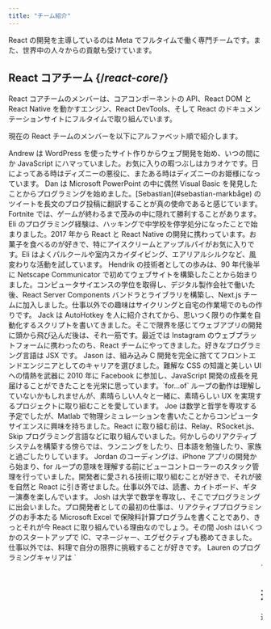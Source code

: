 ```yaml
---
title: "チーム紹介"
---
```


<Intro>

React の開発を主導しているのは Meta でフルタイムで働く専門チームです。また、世界中の人々からの貢献も受けています。

</Intro>

## React コアチーム {/*react-core*/}

React コアチームのメンバーは、コアコンポーネントの API、React DOM と React Native を動かすエンジン、React DevTools、そして React のドキュメンテーションサイトにフルタイムで取り組んでいます。

現在の React チームのメンバーを以下にアルファベット順で紹介します。

<TeamMember name="Andrew Clark" permalink="andrew-clark" photo="/images/team/acdlite.jpg" github="acdlite" twitter="acdlite" threads="acdlite" title="Engineer at Vercel">
    Andrew は WordPress を使ったサイト作りからウェブ開発を始め、いつの間にか JavaScript にハマっていました。お気に入りの暇つぶしはカラオケです。日によってある時はディズニーの悪役に、またある時はディズニーのお姫様になっています。
</TeamMember>

<TeamMember name="Dan Abramov" permalink="dan-abramov" photo="/images/team/gaearon.jpg" github="gaearon" bsky="danabra.mov" title="Independent Engineer">
    Dan は Microsoft PowerPoint の中に偶然 Visual Basic を発見したことからプログラミングを始めました。[Sebastian](#sebastian-markbåge) のツイートを長文のブログ投稿に翻訳することが真の使命であると感じています。Fortnite では、ゲームが終わるまで茂みの中に隠れて勝利することがあります。
</TeamMember>

<TeamMember name="Eli White" permalink="eli-white" photo="/images/team/eli-white.jpg" github="elicwhite" twitter="Eli_White" threads="elicwhite" title="Engineering Manager at Meta">
    Eli のプログラミング経験は、ハッキングで中学校を停学処分になったことで始まりました。2017 年から React と React Native の開発に携わっています。お菓子を食べるのが好きで、特にアイスクリームとアップルパイがお気に入りです。Eli はよくパルクールや室内スカイダイビング、エアリアルシルクなど、風変わりな活動を試しています。
</TeamMember>

<TeamMember name="Hendrik Liebau" permalink="hendrik-liebau" photo="/images/team/hendrik.jpg" github="unstubbable" bsky="unstubbable.bsky.social" twitter="unstubbable" title="Engineer at Vercel">
    Hendrik の技術者としての歩みは、90 年代後半に Netscape Communicator で初めてウェブサイトを構築したことから始まりました。コンピュータサイエンスの学位を取得し、デジタル製作会社で働いた後、React Server Components バンドラとライブラリを構築し、Next.js チームに加入しました。仕事以外での趣味はサイクリングと自宅の作業場でのもの作りです。
</TeamMember>

<TeamMember name="Jack Pope" permalink="jack-pope" photo="/images/team/jack-pope.jpg" github="jackpope" personal="jackpope.me" title="Engineer at Meta">
    Jack は AutoHotkey を人に紹介されてから、思いつく限りの作業を自動化するスクリプトを書いてきました。そこで限界を感じてウェブアプリの開発に頭から飛び込んだ後は、それ一筋です。最近では Instagram のウェブプラットフォームに携わったのち、React チームにやってきました。好きなプログラミング言語は JSX です。
</TeamMember>

<TeamMember name="Jason Bonta" permalink="jason-bonta" photo="/images/team/jasonbonta.jpg" threads="someextent" title="Engineering Manager at Meta">
    Jason は、組み込み C 開発を完全に捨ててフロントエンドエンジニアとしてのキャリアを選びました。難解な CSS の知識と美しい UI への情熱を武器に 2010 年に Facebook に参加し、JavaScript 開発の成長を見届けることができたことを光栄に思っています。`for...of` ループの動作は理解していないかもしれませんが、素晴らしい人々と一緒に、素晴らしい UX を実現するプロジェクトに取り組むことを愛しています。
</TeamMember>

<TeamMember name="Joe Savona" permalink="joe-savona" photo="/images/team/joe.jpg" github="josephsavona" twitter="en_JS" threads="joesavona" title="Engineer at Meta">
    Joe は数学と哲学を専攻する予定でしたが、Matlab で物理シミュレーションを書いたことからコンピュータサイエンスに興味を持ちました。React に取り組む前は、Relay、RSocket.js、Skip プログラミング言語などに取り組んでいました。何かしらのリアクティブシステムを構築する傍らでは、ランニングをしたり、日本語を勉強したり、家族と過ごしたりしています。
</TeamMember>

<TeamMember name="Jordan Brown" permalink="jordan-brown" photo="/images/team/jordan.jpg" github="jbrown215" title="Engineer at Meta">
    Jordan のコーディングは、iPhone アプリの開発から始まり、for ループの意味を理解する前にビューコントローラーのスタック管理を行っていました。開発者に愛される技術に取り組むことが好きで、それが彼を自然と React に引き寄せました。仕事以外では、読書、カイトボード、ギター演奏を楽しんでいます。
</TeamMember>

<TeamMember name="Josh Story" permalink="josh-story" photo="/images/team/josh.jpg" github="gnoff" bsky="storyhb.com" title="Engineer at Vercel">
    Josh は大学で数学を専攻し、そこでプログラミングに出会いました。プロ開発者としての最初の仕事は、リアクティブプログラミングのお手本たる Microsoft Excel で保険料計算プログラムを書くことであり、きっとそれが今 React に取り組んでいる理由なのでしょう。その間 Josh はいくつかのスタートアップで IC、マネージャー、エグゼクティブも務めてきました。仕事以外では、料理で自分の限界に挑戦することが好きです。
</TeamMember>

<TeamMember name="Lauren Tan" permalink="lauren-tan" photo="/images/team/lauren.jpg" github="poteto" twitter="potetotes" threads="potetotes" bsky="no.lol" title="Engineer at Meta">
    Lauren のプログラミングキャリアは `<marquee>` タグを初めて見たときにピークを迎えました。それ以来、彼女はその時の高揚感を追い続けています。大学ではコンピュータサイエンスではなく経済学を学んでいたため、コーディングは Excel で学びました。Lauren はチャットでお茶目なミームを投下したり、パートナとゲームを楽しんだり、韓国語を学んだり、犬の Zelda を可愛がったりするのが好きです。
</TeamMember>

<TeamMember name="Matt Carroll" permalink="matt-carroll" photo="/images/team/matt-carroll.png" github="mattcarrollcode" twitter="mattcarrollcode" threads="mattcarrollcode" title="Developer Advocate at Meta">
    Matt は偶然コーディングに出会い、独りでは作り出せないようなものをコミュニティで作ることに夢中になりました。React に参加する前は、YouTube、Google アシスタント、Fuchsia、Google Cloud AI、そして Evernote に取り組んでいました。開発者ツールの改善を行う傍らで、山を楽しんだり、ジャズを聴いたり、家族と時間を過ごしたりしています。
</TeamMember>

<TeamMember name="Mike Vitousek" permalink="mike-vitousek" photo="/images/team/mike.jpg" github="mvitousek" title="Engineer at Meta">
    Mike は教授になることを夢見て大学院に進みましたが、研究費の応募書類を書いているよりも何かを開発することの方がより好きだと気付きました。Meta に入社して JavaScript インフラに携わり、最終的に React Compiler に取り組むことになりました。JavaScript か OCaml を触っていない時間は、太平洋岸北西部でハイキングやスキーを楽しんでいることが多いです。
</TeamMember>

<TeamMember name="Mofei Zhang" permalink="mofei-zhang" photo="/images/team/mofei-zhang.png" github="mofeiZ" threads="z_mofei" title="Engineer at Meta">
    Mofei はゲームでチートを行うのに役立つと気づいたことでプログラミングを始めました。彼女は学部・大学院ではオペレーティングシステムを専門にしていましたが、今では React いじりを楽しんでいます。仕事の外では、ボルダリングの問題をデバッグすることや、次回のバックパック旅行の計画を楽しんでいます。
</TeamMember>

<TeamMember name="Pieter Vanderwerff" permalink="pieter-vanderwerff" photo="/images/team/pieter.jpg" github="pieterv" threads="pietervanderwerff" title="Engineer at Meta">
    Pieter は建築学を学びましたが、就職できなかったため自分用のウェブサイトを作ったところ、そこから事態が発展していきました。Meta では、パフォーマンスや言語、そして現在は React の開発に取り組んでいます。プログラミングをしていない時は、道路から外れた山の中にいます。
</TeamMember>

<TeamMember name="Rick Hanlon" permalink="rick-hanlon" photo="/images/team/rickhanlonii.jpg" github="rickhanlonii" twitter="rickhanlonii" threads="rickhanlonii" bsky="ricky.fm" title="Engineer at Meta">
    Ricky は理論数学を専攻していましたが、どういうわけか React Native チームで数年過ごしたあと、React チームにやってきました。プログラミングをしていないときは、スノーボード、自転車、クライミング、ゴルフを楽しんだり、テンプレートに合致しない GitHub の issue をクローズしたりしています。
</TeamMember>

<TeamMember name="Ruslan Lesiutin" permalink="ruslan-lesiutin" photo="/images/team/lesiutin.jpg" github="hoxyq" twitter="ruslanlesiutin" threads="lesiutin" title="Engineer at Meta">
    Ruslan の UI プログラミングの経験は、子供のころにゲーム掲示板で HTML テンプレートを手でカスタマイズしたのが最初でした。その後いろいろあってコンピュータサイエンスを専攻することとなりました。好きなものは音楽、ゲーム、ネットミームです。特にネットミームです。
</TeamMember>

<TeamMember name="Sebastian Markbåge" permalink="sebastian-markbåge" photo="/images/team/sebmarkbage.jpg" github="sebmarkbage" twitter="sebmarkbage" threads="sebmarkbage" title="Engineer at Vercel">
    Sebastian の専攻は心理学でした。普段の彼はもの静かです。彼が何かを言ったとしても、数か月後まで他の人には理解できないことがよくあります。彼の姓の発音は本来 "mark-boa-geh" ですが、実用性を優先して "mark-beige" に落ち着きました。彼の React へのアプローチも実用主義的です。
</TeamMember>

<TeamMember name="Sebastian Silbermann" permalink="sebastian-silbermann" photo="/images/team/sebsilbermann.jpg" github="eps1lon" twitter="sebsilbermann" threads="sebsilbermann" title="Engineer at Vercel">
    Sebastian は、授業中に遊んでいたブラウザゲームをより楽しくするためにプログラミングを学びました。それはいずれ、オープンソースコードに可能な限りの貢献をすることにつながりました。コーディング以外の時間では、彼は React コミュニティにいるほかの Sebastian や Zilberman と混同されないように頑張っています。
</TeamMember>

<TeamMember name="Seth Webster" permalink="seth-webster" photo="/images/team/seth.jpg" github="sethwebster" twitter="sethwebster" threads="sethwebster" personal="sethwebster.com" title="Engineering Manager at Meta">
    Seth は、アリゾナ州ツーソンで育った子供時代にプログラミングを始めました。卒業後に彼は音楽の虫に噛まれ、約 10 年間ツアーミュージシャンとして活動した後、Intuit で「仕事」を始めました。余暇としては、[写真を撮る](https://www.sethwebster.com)ことと、アメリカ北東部の動物救助のために空を飛ぶことが大好きです。
</TeamMember>

<TeamMember name="Sophie Alpert" permalink="sophie-alpert" photo="/images/team/sophiebits.jpg" github="sophiebits" twitter="sophiebits" threads="sophiebits" personal="sophiebits.com" title="Independent Engineer">
    Sophie は React がリリースされてから 4 日後、当時のプロジェクトを全部 React を使って書き直しました（今思えば少々無謀だったかもしれません）。彼女がプロジェクトのナンバーワンコミッタになった後、ほかの全員が Facebook から給料をもらっているのに自分だけがもらっていないのはなぜかと思い、成長期の React を主導するために正式にチームに参加しました。その仕事は数年前に辞めているのですが、なぜかまだチームのグループチャットで「価値を提供」しています。
</TeamMember>

<TeamMember name="Yuzhi Zheng" permalink="yuzhi-zheng" photo="/images/team/yuzhi.jpg" github="yuzhi" twitter="yuzhiz" threads="yuzhiz" title="Engineering Manager at Meta">
    Yuzhi は学校でコンピュータサイエンスを学びました。彼女は、実際に研究室に行かなくてもコードが生き生きと動く瞬間の喜びが好きでした。現在の彼女は React org のマネージャです。その前は、Relay のデータフェッチングフレームワークに取り組んでいました。余暇には、ガーデニングや家のリフォームを通じた生活の最適化にいそしんでいます。
</TeamMember>

## 過去の貢献者 {/*past-contributors*/}

過去のチームメンバーや、過去長年にわたり React に大きく貢献した人々については、[謝辞](/community/acknowledgements)ページに掲載されています。
